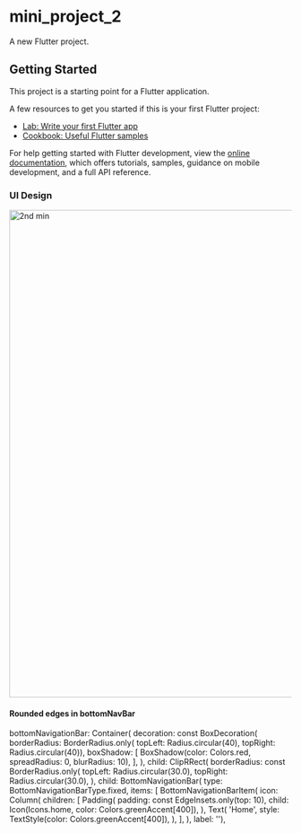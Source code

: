 # mini_project_2

A new Flutter project.

## Getting Started

This project is a starting point for a Flutter application.

A few resources to get you started if this is your first Flutter project:

- [Lab: Write your first Flutter app](https://docs.flutter.dev/get-started/codelab)
- [Cookbook: Useful Flutter samples](https://docs.flutter.dev/cookbook)

For help getting started with Flutter development, view the
[online documentation](https://docs.flutter.dev/), which offers tutorials,
samples, guidance on mobile development, and a full API reference.


### UI Design

<img width="869" alt="2nd min" src="https://github.com/YekabattulaSowjanya/vegetables_ui_design/assets/109911567/886aafe7-82c2-4a44-bda8-b5d5685aaae0">

####  Rounded edges in bottomNavBar

 bottomNavigationBar: Container(
          decoration: const BoxDecoration(
              borderRadius: BorderRadius.only(
                  topLeft: Radius.circular(40), topRight: Radius.circular(40)),
            boxShadow: [
              BoxShadow(color: Colors.red, spreadRadius: 0, blurRadius: 10),
            ], ),
          child: ClipRRect(
            borderRadius: const BorderRadius.only(
              topLeft: Radius.circular(30.0),
              topRight: Radius.circular(30.0),
            ),
            child: BottomNavigationBar(
              type: BottomNavigationBarType.fixed,
              items: [
                BottomNavigationBarItem(
                    icon: Column(
                      children: [
                        Padding(
                          padding: const EdgeInsets.only(top: 10),
                          child:
                              Icon(Icons.home, color: Colors.greenAccent[400]),
                        ),
                        Text(
                          'Home',
                          style: TextStyle(color: Colors.greenAccent[400]),
                        ),
                      ],
                    ),
                    label: ''),

